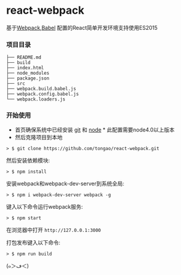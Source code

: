 # react-webpack
基于[Webpack](http://webpack.github.io/),[Babel](https://babeljs.io/) 配置的React简单开发环境支持使用ES2015




### 项目目录
```
├── README.md
├── build
├── index.html
├── node_modules
├── package.json
├── src
├── webpack.build.babel.js
├── webpack.config.babel.js
└── webpack.loaders.js
```


### 开始使用

* 首页确保系统中已经安装 [git](https://git-scm.com/) 和 [node](https://nodejs.org/en/) * 此配置需要node4.0以上版本
* 然后克隆项目到本地

```
> $ git clone https://github.com/tongao/react-webpack.git
```


然后安装依赖模块:

```
> $ npm install
```

安装webpack和webpack-dev-server到系统全局:

```
> $ npm i webpack-dev-server webpack -g
```


键入以下命令运行webpack服务:

```
> $ npm start
```

在浏览器中打开 `http://127.0.0.1:3000`

打包发布键入以下命令:

```
> $ npm run build
```


(๑＞ڡ＜)
